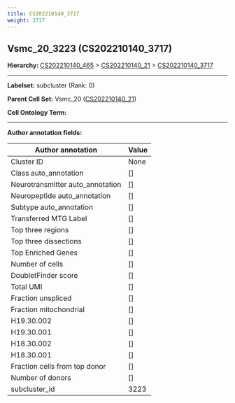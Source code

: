 ```yaml
---
title: CS202210140_3717
weight: 3717
---
```

## Vsmc_20_3223 (CS202210140_3717)
<b>Hierarchy: </b>
[CS202210140_465](cell_sets/CS202210140_465.md) >
[CS202210140_21](cell_sets/CS202210140_21.md) >
[CS202210140_3717](cell_sets/CS202210140_3717.md)

---


**Labelset:** subcluster (Rank: 0)

**Parent Cell Set:** Vsmc_20 ([CS202210140_21](cell_sets/CS202210140_21.md))



**Cell Ontology Term:** 

[MARKER GENES.]: #


---

[TRANSFERRED ANNOTATIONS.]: #


[AUTHOR ANNOTATION FIELDS.]: #


**Author annotation fields:**

| Author annotation | Value |
|-------------------|-------|
|Cluster ID|None|
|Class auto_annotation|[]|
|Neurotransmitter auto_annotation|[]|
|Neuropeptide auto_annotation|[]|
|Subtype auto_annotation|[]|
|Transferred MTG Label|[]|
|Top three regions|[]|
|Top three dissections|[]|
|Top Enriched Genes|[]|
|Number of cells|[]|
|DoubletFinder score|[]|
|Total UMI|[]|
|Fraction unspliced|[]|
|Fraction mitochondrial|[]|
|H19.30.002|[]|
|H19.30.001|[]|
|H18.30.002|[]|
|H18.30.001|[]|
|Fraction cells from top donor|[]|
|Number of donors|[]|
|subcluster_id|3223|
